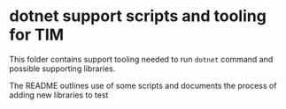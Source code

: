 # dotnet support scripts and tooling for TIM

This folder contains support tooling needed to run `dotnet` command and possible supporting libraries.

The README outlines use of some scripts and documents the process of adding new libraries to test 